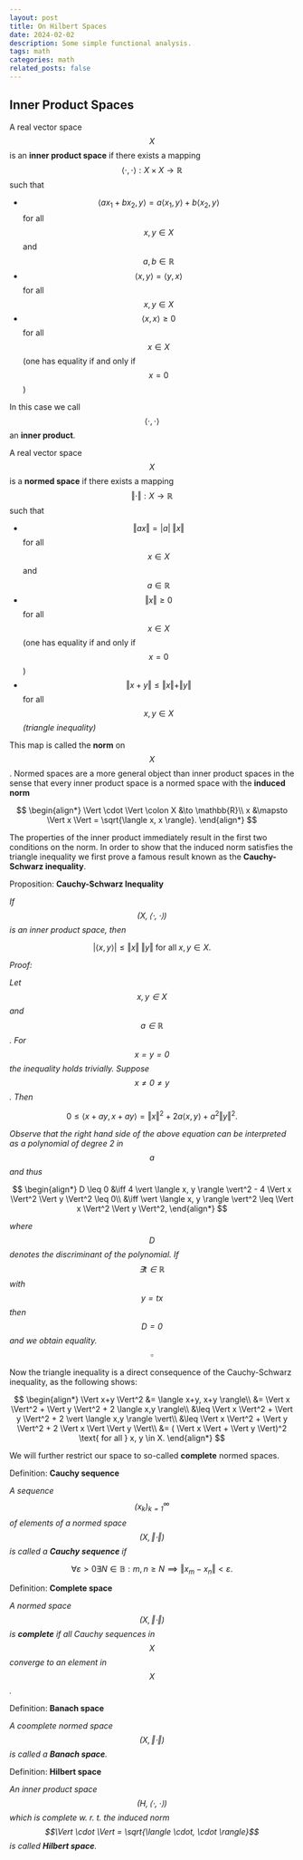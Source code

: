 ```yaml
---
layout: post
title: On Hilbert Spaces
date: 2024-02-02
description: Some simple functional analysis.
tags: math
categories: math
related_posts: false
---
```


## Inner Product Spaces

A real vector space $$X$$ is an **inner product space** if there exists a mapping $$\langle \cdot, \cdot \rangle : X \times X \to \mathbb{R}$$ such that

- $$\langle ax_1 + bx_2, y \rangle = a \langle x_1, y \rangle + b \langle x_2, y \rangle$$ for all $$x, y \in X$$ and $$a, b \in \mathbb{R}$$
- $$\langle x, y \rangle = \langle y, x \rangle $$ for all $$x, y \in X$$
- $$\langle x, x \rangle \geq 0$$ for all $$x \in X$$ (one has equality if and only if $$x = 0$$)

In this case we call $$\langle \cdot, \cdot \rangle$$ an **inner product**.

A real vector space $$X$$ is a **normed space** if there exists a mapping $$\Vert \cdot \Vert : X \to \mathbb{R}$$ such that

- $$\Vert ax \Vert = \vert a \vert \; \Vert x \Vert$$ for all $$x \in X$$ and $$a \in \mathbb{R}$$
- $$\Vert x \Vert \geq 0$$ for all $$x \in X$$ (one has equality if and only if $$x = 0$$)
- $$\Vert x + y \Vert \leq \Vert x \Vert + \Vert y \Vert$$ for all $$x, y \in X$$ *(triangle inequality)*

This map is called the **norm** on $$X$$. Normed spaces are a more general object than inner product spaces in the sense that every inner product space is a normed space with the **induced norm**

$$
\begin{align*}
\Vert \cdot \Vert \colon X &\to \mathbb{R}\\
x &\mapsto \Vert x \Vert = \sqrt{\langle x, x \rangle}.
\end{align*}
$$

The properties of the inner product immediately result in the first two conditions on the norm. In order to show that the induced norm satisfies the triangle inequality we first prove a famous result known as the **Cauchy-Schwarz inequality**.

Proposition: **Cauchy-Schwarz Inequality**

_If $$(X, \langle \cdot, \cdot \rangle)$$ is an inner product space, then_

$$
\vert \langle x, y \rangle \vert \leq \Vert x \Vert \; \Vert y \Vert \text{ for all } x,y \in X.
$$

*Proof:*

_Let $$x, y \in X$$ and $$a \in \mathbb{R}$$. For $$x = y = 0$$ the inequality holds trivially. Suppose $$x \neq 0 \neq y$$. Then_

$$
0 \leq \langle x + ay, x + ay \rangle = \Vert x \Vert^2 + 2a \langle x,y \rangle + a^2 \Vert y \Vert^2.
$$

_Observe that the right hand side of the above equation can be interpreted as a polynomial of degree 2 in $$a$$ and thus_

$$
\begin{align*}
    D \leq 0 &\iff 4 \vert \langle x, y \rangle \vert^2 - 4 \Vert x \Vert^2 \Vert y \Vert^2 \leq 0\\
    &\iff \vert \langle x, y \rangle \vert^2 \leq \Vert x \Vert^2 \Vert y \Vert^2,
\end{align*}
$$

_where $$D$$ denotes the discriminant of the polynomial._
_If $$\exists t \in \mathbb{R}$$ with $$y = tx$$ then $$D = 0$$ and we obtain equality._ $$\square$$



Now the triangle inequality is a direct consequence of the Cauchy-Schwarz inequality, as the following shows:

$$
\begin{align*}
    \Vert x+y \Vert^2 &= \langle x+y, x+y \rangle\\
    &= \Vert x \Vert^2 + \Vert y \Vert^2 + 2 \langle x,y \rangle\\
    &\leq \Vert x \Vert^2 + \Vert y \Vert^2 + 2 \vert \langle x,y \rangle \vert\\
    &\leq \Vert x \Vert^2 + \Vert y \Vert^2 + 2 \Vert x \Vert \Vert y \Vert\\
    &= ( \Vert x \Vert + \Vert y \Vert)^2 \text{ for all } x, y \in X.
\end{align*}
$$

We will further restrict our space to so-called **complete** normed spaces.

Definition: **Cauchy sequence**

_A sequence $$(x_k)_{k=1}^\infty$$ of elements of a normed space $$(X, \Vert \cdot \Vert)$$ is called a **Cauchy sequence** if_

$$
\forall \varepsilon > 0 \exists N \in \mathbb{B} : m, n \geq N \implies \Vert x_m - x_n \Vert < \varepsilon.
$$

Definition: **Complete space**

_A normed space $$(X, \Vert \cdot \Vert)$$ is **complete** if all Cauchy sequences in $$X$$ converge to an element in $$X$$._

Definition: **Banach space**

_A coomplete normed space $$(X, \Vert \cdot \Vert)$$ is called a **Banach space**._

Definition: **Hilbert space**

_An inner product space $$(H, \langle \cdot, \cdot \rangle)$$ which is complete w. r. t. the induced norm $$\Vert \cdot \Vert = \sqrt{\langle \cdot, \cdot \rangle}$$ is called **Hilbert space**._